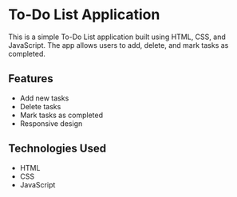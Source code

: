 # To-Do List Application

This is a simple To-Do List application built using HTML, CSS, and JavaScript. The app allows users to add, delete, and mark tasks as completed.

## Features

- Add new tasks
- Delete tasks
- Mark tasks as completed
- Responsive design

## Technologies Used

- HTML
- CSS
- JavaScript